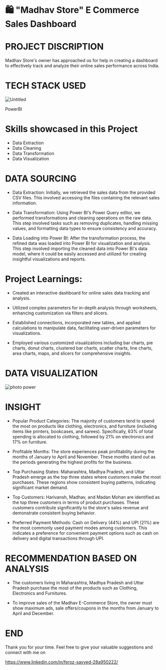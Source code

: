 # 🛍️ "Madhav Store" E Commerce Sales Dashboard
 

 # PROJECT DISCRIPTION
 
 Madhav Store's owner has approached us for help in creating a dashboard to effectively track and analyze their online sales performance across India. 


 # TECH STACK USED

 ![Untitled](https://github.com/harshitgahlaut/Madhav_E_Commerce_Sales_Dashboard_PowerBI/assets/142779836/cebb1251-93c5-46b3-8d9c-4957e1d844cf)

PowerBI

 # Skills showcased in this Project

- Data Extraction
- Data Cleaning
- Data Transformation
- Data Visualization


# DATA SOURCING

- Data Extraction: Initially, we retrieved the sales data from the provided CSV files. This involved accessing the files containing the relevant sales information.


- Data Transformation: Using Power BI's Power Query editor, we performed transformations and cleaning operations on the raw data. This step involved tasks such as removing duplicates, handling missing values, and formatting data types to ensure consistency and accuracy.


- Data Loading into Power BI: After the transformation process, the refined data was loaded into Power BI for visualization and analysis. This step involved importing the cleaned data into Power BI's data model, where it could be easily accessed and utilized for creating insightful visualizations and reports.


# Project Learnings:
  
-  Created an interactive dashboard for online sales data tracking and analysis.
  
  
-  Utilized complex parameters for in-depth analysis through worksheets, enhancing customization via filters and slicers.
  

-  Established connections, incorporated new tables, and applied calculations to manipulate data, facilitating user-driven parameters for visualizations.
  
  
-  Employed various customized visualizations including bar charts, pie charts, donut charts, clustered bar charts, scatter charts, line charts, area charts, maps, and slicers for comprehensive insights.
  


# DATA VISUALIZATION


![photo power](https://github.com/feroz271/Ecommerce-Sales-Dashboard/assets/162626833/fff16cde-9f8f-43ae-b5b4-f45f587c386b)


# INSIGHT

- Popular Product Categories: The majority of customers tend to spend the most on products like clothing, electronics, and furniture (including items like printers, bookcases, and sarees). Specifically, 63% of total spending is allocated to clothing, followed by 21% on electronics and 17% on furniture.
  

- Profitable Months: The store experiences peak profitability during the months of January to April and November. These months stand out as the periods generating the highest profits for the business.
 

- Top Purchasing States: Maharashtra, Madhya Pradesh, and Uttar Pradesh emerge as the top three states where customers make the most purchases. These regions show consistent buying patterns, indicating significant market demand.


- Top Customers: Harivansh, Madhav, and Madan Mohan are identified as the top three customers in terms of product purchases. These customers contribute significantly to the store's sales revenue and demonstrate consistent buying behavior.

  
- Preferred Payment Methods: Cash on Delivery (44%) and UPI (21%) are the most commonly used payment modes among customers. This indicates a preference for convenient payment options such as cash on delivery and digital transactions through UPI.

  

# RECOMMENDATION BASED ON ANALYSIS
- The customers living in Maharashtra, Madhya Pradesh and Uttar Pradesh purchase the most of the products such as Clothing, Electronics and Furnitures.

  
- To improve sales of the Madhav E-Commerce Store, the owner must show maximum ads, sale offers/coupons in the months from January to April and December.


# END

Thank you for your time. Feel free to give your valuable suggestions and connect with me on

https://www.linkedin.com/in/feroz-sayyed-28a950222/





